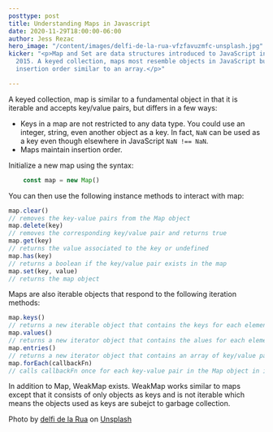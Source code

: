 ```yaml
---
posttype: post
title: Understanding Maps in Javascript
date: 2020-11-29T18:00:00-06:00
author: Jess Rezac
hero_image: "/content/images/delfi-de-la-rua-vfzfavuzmfc-unsplash.jpg"
kicker: "<p>Map and Set are data structures introduced to JavaScript in ECMAScript
  2015. A keyed collection, maps most resemble objects in JavaScript but maintain
  insertion order similar to an array.</p>"

---
```

A keyed collection, map is similar to a fundamental object in that it is iterable and accepts key/value pairs, but differs in a few ways:

* Keys in a map are not restricted to any data type. You could use an integer, string, even another object as a key. In fact, `NaN` can be used as a key even though elsewhere in JavaScript `NaN !== NaN`.
* Maps maintain insertion order.

Initialize a new map using the syntax:

```js
    const map = new Map()
```

You can then use the following instance methods to interact with map:

```js
map.clear()
// removes the key-value pairs from the Map object
map.delete(key)
// removes the corresponding key/value pair and returns true
map.get(key)
// returns the value associated to the key or undefined
map.has(key)
// returns a boolean if the key/value pair exists in the map
map.set(key, value)
// returns the map object
```

Maps are also iterable objects that respond to the following iteration methods:

```js
map.keys()
// returns a new iterable object that contains the keys for each element in the Map in insertion order
map.values()
// returns a new iterator object that contains the alues for each element in the Map object in insertion order
map.entries()
// returns a new iterator object that contains an array of key/value pairs for each element in the Map object in insertion order
map.forEach(callbackFn)
// calls callbackFn once for each key-value pair in the Map object in insertion order.
```

In addition to Map, WeakMap exists. WeakMap works similar to maps except that it consists of only objects as keys and is not iterable which means the objects used as keys are subejct to garbage collection. 

Photo by [delfi de la Rua](https://unsplash.com/@delfidelarua7?utm_source=unsplash&utm_medium=referral&utm_content=creditCopyText) on [Unsplash](https://unsplash.com/s/photos/map?utm_source=unsplash&utm_medium=referral&utm_content=creditCopyText)